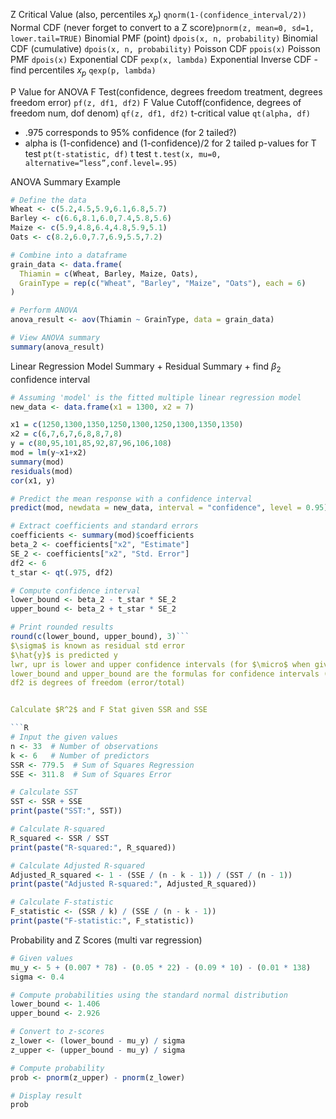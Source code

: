 Z Critical Value (also, percentiles $x_p$) ```qnorm(1-(confidence_interval/2))```
Normal CDF (never forget to convert to a Z score)`pnorm(z, mean=0, sd=1, lower.tail=TRUE)`
Binomial PMF (point) `dpois(x, n, probability)`
Binomial CDF (cumulative) `dpois(x, n, probability)`
Poisson CDF `ppois(x)`
Poisson PMF `dpois(x)`
Exponential CDF `pexp(x, lambda)`
Exponential Inverse CDF - find percentiles $x_p$ `qexp(p, lambda)`


P Value for ANOVA F Test(confidence, degrees freedom treatment, degrees freedom error) `pf(z, df1, df2)`
F Value Cutoff(confidence, degrees of freedom num, dof denom) `qf(z, df1, df2)`
t-critical value `qt(alpha, df)`
- .975 corresponds to 95% confidence (for 2 tailed?)
- alpha is (1-confidence) and (1-confidence)/2 for 2 tailed
p-values for T test `pt(t-statistic, df)`
t test `t.test(x, mu=0, alternative=“less”,conf.level=.95)`

ANOVA Summary Example
```r
# Define the data
Wheat <- c(5.2,4.5,5.9,6.1,6.8,5.7)
Barley <- c(6.6,8.1,6.0,7.4,5.8,5.6)
Maize <- c(5.9,4.8,6.4,4.8,5.9,5.1)
Oats <- c(8.2,6.0,7.7,6.9,5.5,7.2) 

# Combine into a dataframe
grain_data <- data.frame(
  Thiamin = c(Wheat, Barley, Maize, Oats),
  GrainType = rep(c("Wheat", "Barley", "Maize", "Oats"), each = 6)
)

# Perform ANOVA
anova_result <- aov(Thiamin ~ GrainType, data = grain_data)

# View ANOVA summary
summary(anova_result)
```


Linear Regression Model Summary + Residual Summary + find $\beta_2$ confidence interval
```r
# Assuming 'model' is the fitted multiple linear regression model
new_data <- data.frame(x1 = 1300, x2 = 7)

x1 = c(1250,1300,1350,1250,1300,1250,1300,1350,1350)
x2 = c(6,7,6,7,6,8,8,7,8)
y = c(80,95,101,85,92,87,96,106,108)
mod = lm(y~x1+x2)
summary(mod)
residuals(mod)
cor(x1, y)

# Predict the mean response with a confidence interval
predict(mod, newdata = new_data, interval = "confidence", level = 0.95)

# Extract coefficients and standard errors
coefficients <- summary(mod)$coefficients
beta_2 <- coefficients["x2", "Estimate"]
SE_2 <- coefficients["x2", "Std. Error"]
df2 <- 6
t_star <- qt(.975, df2)

# Compute confidence interval
lower_bound <- beta_2 - t_star * SE_2
upper_bound <- beta_2 + t_star * SE_2

# Print rounded results
round(c(lower_bound, upper_bound), 3)```
$\sigma$ is known as residual std error
$\hat{y}$ is predicted y
lwr, upr is lower and upper confidence intervals (for $\micro$ when given specific x and y values)
lower_bound and upper_bound are the formulas for confidence intervals (specific vars)
df2 is degrees of freedom (error/total)


Calculate $R^2$ and F Stat given SSR and SSE

```R
# Input the given values
n <- 33  # Number of observations
k <- 6   # Number of predictors
SSR <- 779.5  # Sum of Squares Regression
SSE <- 311.8  # Sum of Squares Error

# Calculate SST
SST <- SSR + SSE
print(paste("SST:", SST))

# Calculate R-squared
R_squared <- SSR / SST
print(paste("R-squared:", R_squared))

# Calculate Adjusted R-squared
Adjusted_R_squared <- 1 - (SSE / (n - k - 1)) / (SST / (n - 1))
print(paste("Adjusted R-squared:", Adjusted_R_squared))

# Calculate F-statistic
F_statistic <- (SSR / k) / (SSE / (n - k - 1))
print(paste("F-statistic:", F_statistic))
```

Probability and Z Scores (multi var regression)
```r
# Given values
mu_y <- 5 + (0.007 * 78) - (0.05 * 22) - (0.09 * 10) - (0.01 * 138)
sigma <- 0.4

# Compute probabilities using the standard normal distribution
lower_bound <- 1.406
upper_bound <- 2.926

# Convert to z-scores
z_lower <- (lower_bound - mu_y) / sigma
z_upper <- (upper_bound - mu_y) / sigma

# Compute probability
prob <- pnorm(z_upper) - pnorm(z_lower)

# Display result
prob
```